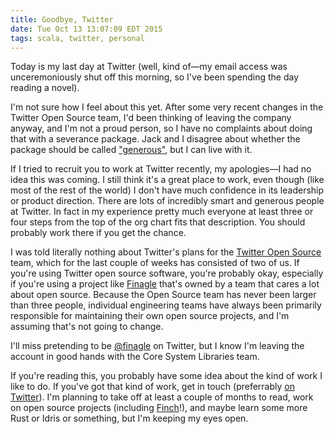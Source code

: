 ```yaml
---
title: Goodbye, Twitter
date: Tue Oct 13 13:07:09 EDT 2015
tags: scala, twitter, personal
---
```


Today is my last day at Twitter (well, kind of—my email access was unceremoniously shut off this
morning, so I've been spending the day reading a novel).

I'm not sure how I feel about this yet. After some very recent changes in the Twitter Open Source
team, I'd been thinking of leaving the company anyway, and I'm not a proud person, so I have no
complaints about doing that with a severance package. Jack and I disagree about whether the package
should be called ["generous"][jack], but I can live with it.

If I tried to recruit you to work at Twitter recently, my apologies—I had no idea this was coming. I
still think it's a great place to work, even though (like most of the rest of the world) I don't
have much confidence in its leadership or product direction. There are lots of incredibly smart and
generous people at Twitter. In fact in my experience pretty much everyone at least three or four
steps from the top of the org chart fits that description. You should probably work there if you get
the chance.

I was told literally nothing about Twitter's plans for the [Twitter Open Source][twitter-oss] team,
which for the last couple of weeks has consisted of two of us. If you're using Twitter open source
software, you're probably okay, especially if you're using a project like [Finagle][finagle] that's
owned by a team that cares a lot about open source. Because the Open Source team has never been
larger than three people, individual engineering teams have always been primarily responsible for
maintaining their own open source projects, and I'm assuming that's not going to change.

I'll miss pretending to be [@finagle][finagle-twitter] on Twitter, but I know I'm leaving the
account in good hands with the Core System Libraries team.

If you're reading this, you probably have some idea about the kind of work I like to do. If you've
got that kind of work, get in touch (preferrably [on Twitter][me]). I'm planning to take off at
least a couple of months to read, work on open source projects (including [Finch][finch]!), and
maybe learn some more Rust or Idris or something, but I'm keeping my eyes open.

[finagle]: https://github.com/twitter/finagle
[finagle-twitter]: https://twitter.com/finagle
[finch]: https://github.com/finagle/finch
[jack]: http://www.sec.gov/Archives/edgar/data/1418091/000156459015008360/twtr-ex991_6.htm
[me]: https://twitter.com/travisbrown
[twitter-oss]: https://twitter.com/TwitterOSS
